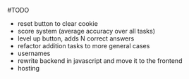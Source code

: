 #TODO
- reset button to clear cookie
- score system (average accuracy over all tasks)
- level up button, adds N correct answers
- refactor addition tasks to more general cases
- usernames
- rewrite backend in javascript and move it to the frontend
- hosting
